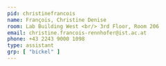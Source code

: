 ```yaml
---
pid: christinefrancois
name: François, Christine Denise
room: Lab Building West <br/> 3rd Floor, Room 206
email: christine.francois-rennhofer@ist.ac.at
phone: +43 2243 9000 1098
type: assistant
grp: [ "bickel" ]
---
```

